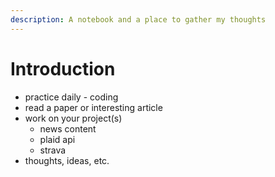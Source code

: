 ```yaml
---
description: A notebook and a place to gather my thoughts
---
```


# Introduction

* practice daily - coding
* read a paper or interesting article
* work on your project\(s\)
  * news content
  * plaid api
  * strava
* thoughts, ideas, etc.



